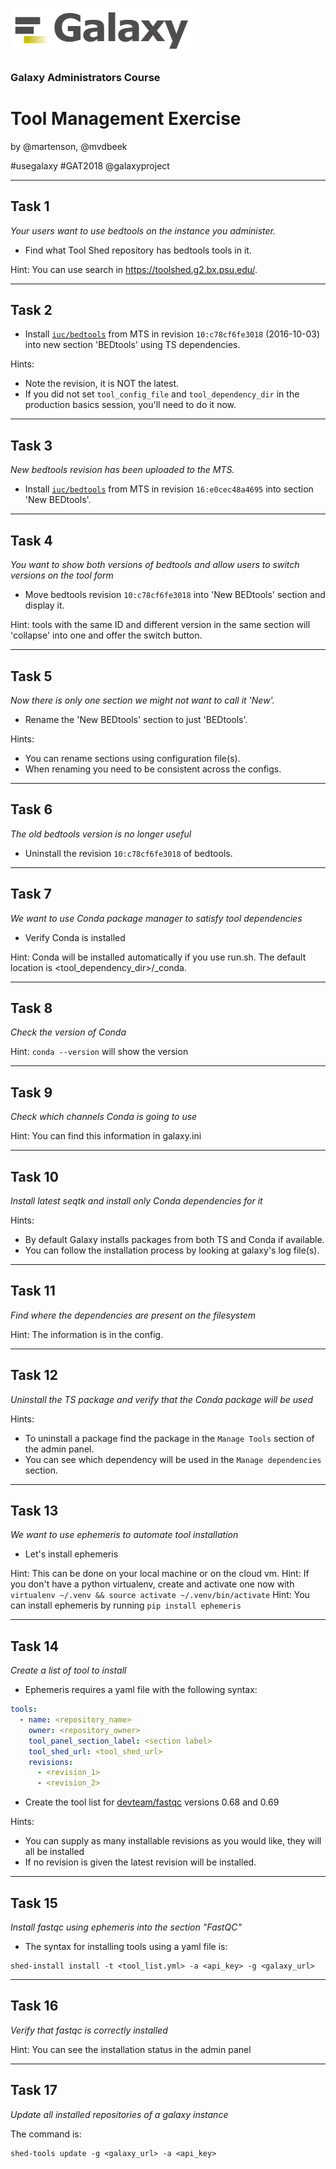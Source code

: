![galaxy logo](../../docs/shared-images/galaxy_logo_25percent_transparent.png)

### Galaxy Administrators Course

# Tool Management Exercise

by @martenson, @mvdbeek

\#usegalaxy \#GAT2018 @galaxyproject

---
## Task 1
*Your users want to use bedtools on the instance you administer.*
* Find what Tool Shed repository has bedtools tools in it.

Hint: You can use search in https://toolshed.g2.bx.psu.edu/.

---
## Task 2
* Install [`iuc/bedtools`](https://toolshed.g2.bx.psu.edu/view/iuc/bedtools/) from MTS in revision `10:c78cf6fe3018` (2016-10-03) into new section 'BEDtools' using TS dependencies.

Hints:
- Note the revision, it is NOT the latest.
- If you did not set `tool_config_file` and `tool_dependency_dir` in the production basics session, you'll need to do it now.

---
## Task 3
*New bedtools revision has been uploaded to the MTS.*

* Install [`iuc/bedtools`](https://toolshed.g2.bx.psu.edu/view/iuc/bedtools/) from MTS in revision `16:e0cec48a4695` into section 'New BEDtools'.

---
## Task 4
*You want to show both versions of bedtools and allow users to switch versions on the tool form*

* Move bedtools revision `10:c78cf6fe3018` into 'New BEDtools' section and display it.

Hint: tools with the same ID and different version in the same section will 'collapse' into one and offer the switch button.

---
## Task 5
*Now there is only one section we might not want to call it 'New'.*

* Rename the 'New BEDtools' section to just 'BEDtools'.

Hints:
- You can rename sections using configuration file(s).
- When renaming you need to be consistent across the configs.

---
## Task 6
*The old bedtools version is no longer useful*

* Uninstall the revision `10:c78cf6fe3018` of bedtools.

---
## Task 7
*We want to use Conda package manager to satisfy tool dependencies*

* Verify Conda is installed

Hint: Conda will be installed automatically if you use run.sh.
The default location is <tool_dependency_dir>/_conda.

---
## Task 8
*Check the version of Conda*

Hint: `conda --version` will show the version

---
## Task 9
*Check which channels Conda is going to use*

Hint: You can find this information in galaxy.ini

---
## Task 10

*Install latest seqtk and install _only_ Conda dependencies for it*

Hints:
- By default Galaxy installs packages from both TS and Conda if available.
- You can follow the installation process by looking at galaxy's log file(s).

---
## Task 11

*Find where the dependencies are present on the filesystem*

Hint: The information is in the config.

---
## Task 12

*Uninstall the TS package and verify that the Conda package will be used*

Hints:
- To uninstall a package find the package in the `Manage Tools` section of the admin panel.
- You can see which dependency will be used in the `Manage dependencies` section.

---
## Task 13

*We want to use ephemeris to automate tool installation*

* Let's install ephemeris

Hint: This can be done on your local machine or on the cloud vm.
Hint: If you don't have a python virtualenv, create and activate one now with `virtualenv ~/.venv && source activate ~/.venv/bin/activate`
Hint: You can install ephemeris by running `pip install ephemeris`

---
## Task 14

*Create a list of tool to install*

* Ephemeris requires a yaml file with the following syntax:

```yml
tools:
  - name: <repository_name>
    owner: <repository_owner>
    tool_panel_section_label: <section label>
    tool_shed_url: <tool_shed_url>
    revisions:
      - <revision_1>
      - <revision_2>
```

* Create the tool list for [devteam/fastqc](https://toolshed.g2.bx.psu.edu/view/devteam/fastqc) versions 0.68 and 0.69

Hints:
  - You can supply as many installable revisions as you would like, they will all be installed
  - If no revision is given the latest revision will be installed.

---
## Task 15

*Install fastqc using ephemeris into the section "FastQC"*

* The syntax for installing tools using a yaml file is:
```
shed-install install -t <tool_list.yml> -a <api_key> -g <galaxy_url>
```

---
## Task 16

*Verify that fastqc is correctly installed*

Hint: You can see the installation status in the admin panel

---
## Task 17

*Update all installed repositories of a galaxy instance*

The command is:
```
shed-tools update -g <galaxy_url> -a <api_key>
```
